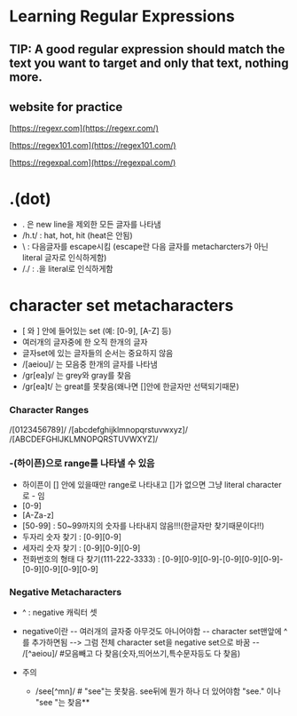 # Learning Regular Expressions

## TIP: A good regular expression should match the text you want to target and only that text, nothing more.

## website for practice
[https://regexr.com](https://regexr.com/)

[https://regex101.com](https://regex101.com/)

[https://regexpal.com](https://regexpal.com/)

# .(dot) 
- . 은 new line을 제외한 모든 글자를 나타냄
- /h.t/ : hat, hot, hit (heat은 안됨)
- \ : 다음글자를 escape시킴 (escape란 다음 글자를 metacharcters가 아닌 literal 글자로 인식하게함)
- /\./ : .을 literal로 인식하게함

# character set metacharacters
- \[ 와 \] 안에 들어있는 set (예: [0-9], [A-Z] 등)
- 여러개의 글자중에 한 오직 한개의 글자
- 글자set에 있는 글자들의 순서는 중요하지 않음
- /[aeiou]/ 는 모음중 한개의 글자를 나타냄
- /gr[ea]y/ 는 grey와 gray를 찾음
- /gr[ea]t/ 는 great를 못찾음(왜나면 []안에 한글자만 선택되기때문)


### Character Ranges
/[0123456789]/
/[abcdefghijklmnopqrstuvwxyz]/
/[ABCDEFGHIJKLMNOPQRSTUVWXYZ]/


### -(하이픈)으로 range를 나타낼 수 있음 
- 하이픈이 [] 안에 있을때만 range로 나타내고 []가 없으면 그냥 literal character로 - 임
- [0-9]
- [A-Za-z]
- [50-99] : 50~99까지의 숫자를 나타내지 않음!!!(한글자만 찾기때문이다!!)
- 두자리 숫자 찾기 : [0-9][0-9]
- 세자리 숫자 찾기 :  [0-9][0-9][0-9]
- 전화번호의 형태 다 찾기(111-222-3333) : [0-9][0-9][0-9]-[0-9][0-9][0-9]-[0-9][0-9][0-9][0-9]


### Negative Metacharacters
- ^ : negative 캐릭터 셋
- negative이란
  -- 여러개의 글자중 아무것도 아니어야함
  -- character set맨앞에 ^를 추가하면됨 --> 그럼 전체 character set을 negative set으로 바꿈
  -- /[^aeiou]/ #모음빼고 다 찾음(숫자,띄어쓰기,특수문자등도 다 찾음)
 
 - 주의
   - /see[^mn]/ # "see"는 못찾음. see뒤에 뭔가 하나 더 있어야함 "see." 이나 "see "는 찾음**
